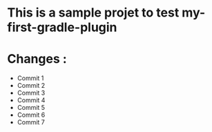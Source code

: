 # This is a sample projet to test my-first-gradle-plugin


# Changes :

- Commit 1
- Commit 2
- Commit 3
- Commit 4
- Commit 5
- Commit 6
- Commit 7